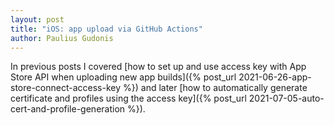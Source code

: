 ```yaml
---
layout: post
title: "iOS: app upload via GitHub Actions"
author: Paulius Gudonis
---
```


In previous posts I covered [how to set up and use access key with App Store API when uploading new app builds]({% post_url 2021-06-26-app-store-connect-access-key %}) and later [how to automatically generate certificate and profiles using the access key]({% post_url 2021-07-05-auto-cert-and-profile-generation %}).